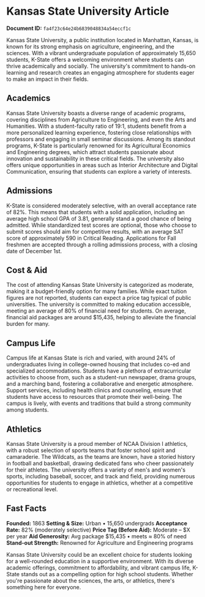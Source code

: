 # Kansas State University Article

**Document ID:** `fa4f23c64e24b6839048834a54eccf1c`

Kansas State University, a public institution located in Manhattan, Kansas, is known for its strong emphasis on agriculture, engineering, and the sciences. With a vibrant undergraduate population of approximately 15,650 students, K-State offers a welcoming environment where students can thrive academically and socially. The university's commitment to hands-on learning and research creates an engaging atmosphere for students eager to make an impact in their fields.

## Academics
Kansas State University boasts a diverse range of academic programs, covering disciplines from Agriculture to Engineering, and even the Arts and Humanities. With a student-faculty ratio of 19:1, students benefit from a more personalized learning experience, fostering close relationships with professors and engaging in small seminar discussions. Among its standout programs, K-State is particularly renowned for its Agricultural Economics and Engineering degrees, which attract students passionate about innovation and sustainability in these critical fields. The university also offers unique opportunities in areas such as Interior Architecture and Digital Communication, ensuring that students can explore a variety of interests.

## Admissions
K-State is considered moderately selective, with an overall acceptance rate of 82%. This means that students with a solid application, including an average high school GPA of 3.81, generally stand a good chance of being admitted. While standardized test scores are optional, those who choose to submit scores should aim for competitive results, with an average SAT score of approximately 590 in Critical Reading. Applications for Fall freshmen are accepted through a rolling admissions process, with a closing date of December 1st.

## Cost & Aid
The cost of attending Kansas State University is categorized as moderate, making it a budget-friendly option for many families. While exact tuition figures are not reported, students can expect a price tag typical of public universities. The university is committed to making education accessible, meeting an average of 80% of financial need for students. On average, financial aid packages are around $15,435, helping to alleviate the financial burden for many.

## Campus Life
Campus life at Kansas State is rich and varied, with around 24% of undergraduates living in college-owned housing that includes co-ed and specialized accommodations. Students have a plethora of extracurricular activities to choose from, such as a student-run newspaper, drama groups, and a marching band, fostering a collaborative and energetic atmosphere. Support services, including health clinics and counseling, ensure that students have access to resources that promote their well-being. The campus is lively, with events and traditions that build a strong community among students.

## Athletics
Kansas State University is a proud member of NCAA Division I athletics, with a robust selection of sports teams that foster school spirit and camaraderie. The Wildcats, as the teams are known, have a storied history in football and basketball, drawing dedicated fans who cheer passionately for their athletes. The university offers a variety of men's and women's sports, including baseball, soccer, and track and field, providing numerous opportunities for students to engage in athletics, whether at a competitive or recreational level.

## Fast Facts
**Founded:** 1863
**Setting & Size:** Urban • 15,650 undergrads
**Acceptance Rate:** 82% (moderately selective)
**Price Tag (Before Aid):** Moderate – $X per year
**Aid Generosity:** Avg package $15,435 • meets ≈ 80% of need
**Stand-out Strength:** Renowned for Agriculture and Engineering programs

Kansas State University could be an excellent choice for students looking for a well-rounded education in a supportive environment. With its diverse academic offerings, commitment to affordability, and vibrant campus life, K-State stands out as a compelling option for high school students. Whether you're passionate about the sciences, the arts, or athletics, there's something here for everyone.
